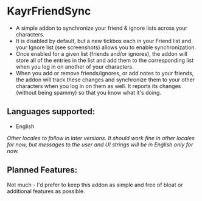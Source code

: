 # KayrFriendSync

* A simple addon to synchronize your friend & ignore lists across your characters.
* It is disabled by default, but a new tickbox each in your Friend list and your Ignore list (see screenshots) allows you to enable synchronization.
* Once enabled for a given list (friends and/or ignores), the addon will store all of the entries in the list and add them to the corresponding list when you log in on another of your characters.
* When you add or remove friends/ignores, or add notes to your friends, the addon will track these changes and synchronize them to your other characters when you log in on them as well. It reports its changes (without being spammy) so that you know what it's doing.

## Languages supported: ##

* English

_Other locales to follow in later versions. It should work fine in other locales for now, but messages to the user and UI strings will be in English only for now._


## Planned Features: ##

Not much - I'd prefer to keep this addon as simple and free of bloat or additional features as possible.

